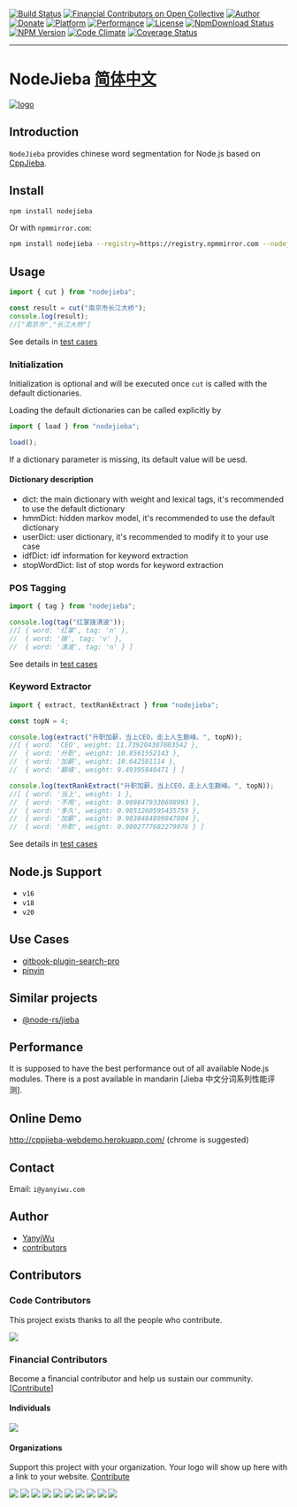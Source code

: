 [![Build Status](https://travis-ci.org/yanyiwu/nodejieba.png?branch=master)](https://travis-ci.org/yanyiwu/nodejieba)
[![Financial Contributors on Open Collective](https://opencollective.com/nodejieba/all/badge.svg?label=financial+contributors)](https://opencollective.com/nodejieba) [![Author](https://img.shields.io/badge/author-@yanyiwu-blue.svg?style=flat)](http://yanyiwu.com/)
[![Donate](https://img.shields.io/badge/donate-eos_gitdeveloper-orange.svg)](https://eosflare.io/account/gitdeveloper)
[![Platform](https://img.shields.io/badge/platform-Linux,%20OS%20X,%20Windows-green.svg?style=flat)](https://github.com/yanyiwu/nodejieba)
[![Performance](https://img.shields.io/badge/performance-excellent-brightgreen.svg?style=flat)](http://yanyiwu.com/work/2015/06/14/jieba-series-performance-test.html)
[![License](https://img.shields.io/badge/license-MIT-yellow.svg?style=flat)](http://yanyiwu.mit-license.org)
[![NpmDownload Status](http://img.shields.io/npm/dm/nodejieba.svg)](https://www.npmjs.org/package/nodejieba)
[![NPM Version](https://img.shields.io/npm/v/nodejieba.svg?style=flat)](https://www.npmjs.org/package/nodejieba)
[![Code Climate](https://codeclimate.com/github/yanyiwu/nodejieba/badges/gpa.svg)](https://codeclimate.com/github/yanyiwu/nodejieba)
[![Coverage Status](https://coveralls.io/repos/yanyiwu/nodejieba/badge.svg?branch=master&service=github)](https://coveralls.io/github/yanyiwu/nodejieba?branch=master)

---

# NodeJieba [简体中文](README.md)

[![logo](http://images.yanyiwu.com/NodeJiebaLogo-v1.png)](https://github.com/yanyiwu/nodejieba)

## Introduction

`NodeJieba` provides chinese word segmentation for Node.js based on [CppJieba].

## Install

```sh
npm install nodejieba
```

Or with `npmmirror.com`:

```sh
npm install nodejieba --registry=https://registry.npmmirror.com --nodejieba_binary_host_mirror=https://registry.npmmirror.com/-/binary/nodejieba/
```

## Usage

```js
import { cut } from "nodejieba";

const result = cut("南京市长江大桥");
console.log(result);
//["南京市","长江大桥"]
```

See details in [test cases](__tests__/api.spec.ts)

### Initialization

Initialization is optional and will be executed once `cut` is called with the default dictionaries.

Loading the default dictionaries can be called explicitly by

```js
import { load } from "nodejieba";

load();
```

If a dictionary parameter is missing, its default value will be uesd.

#### Dictionary description

- dict: the main dictionary with weight and lexical tags, it's recommended to use the default dictionary
- hmmDict: hidden markov model, it's recommended to use the default dictionary
- userDict: user dictionary, it's recommended to modify it to your use case
- idfDict: idf information for keyword extraction
- stopWordDict: list of stop words for keyword extraction

### POS Tagging

```js
import { tag } from "nodejieba";

console.log(tag("红掌拨清波"));
//[ { word: '红掌', tag: 'n' },
//  { word: '拨', tag: 'v' },
//  { word: '清波', tag: 'n' } ]
```

See details in [test cases](__tests__/api.spec.ts)

### Keyword Extractor

```js
import { extract, textRankExtract } from "nodejieba";

const topN = 4;

console.log(extract("升职加薪，当上CEO，走上人生巅峰。", topN));
//[ { word: 'CEO', weight: 11.739204307083542 },
//  { word: '升职', weight: 10.8561552143 },
//  { word: '加薪', weight: 10.642581114 },
//  { word: '巅峰', weight: 9.49395840471 } ]

console.log(textRankExtract("升职加薪，当上CEO，走上人生巅峰。", topN));
//[ { word: '当上', weight: 1 },
//  { word: '不用', weight: 0.9898479330698993 },
//  { word: '多久', weight: 0.9851260595435759 },
//  { word: '加薪', weight: 0.9830464899847804 },
//  { word: '升职', weight: 0.9802777682279076 } ]
```

See details in [test cases](__tests__/api.spec.ts)

## Node.js Support

- `v16`
- `v18`
- `v20`

## Use Cases

- [gitbook-plugin-search-pro]
- [pinyin]

## Similar projects

- [@node-rs/jieba](https://github.com/Brooooooklyn/node-rs/tree/master/packages/jieba)

## Performance

It is supposed to have the best performance out of all available Node.js modules. There is a post available in mandarin [Jieba 中文分词系列性能评测].

## Online Demo

<http://cppjieba-webdemo.herokuapp.com/> (chrome is suggested)

## Contact

Email: `i@yanyiwu.com`

## Author

- [YanyiWu]
- [contributors]

[CppJieba]: https://github.com/yanyiwu/cppjieba.git
[contributors]: https://github.com/yanyiwu/nodejieba/graphs/contributors
[YanyiWu]: http://yanyiwu.com
[gitbook-plugin-search-pro]: https://plugins.gitbook.com/plugin/search-pro
[pinyin]: https://github.com/hotoo/pinyin

## Contributors

### Code Contributors

This project exists thanks to all the people who contribute.

<a href="https://github.com/yanyiwu/nodejieba/graphs/contributors"><img src="https://opencollective.com/nodejieba/contributors.svg?width=890&button=false" /></a>

### Financial Contributors

Become a financial contributor and help us sustain our community. [[Contribute](https://opencollective.com/nodejieba/contribute)]

#### Individuals

<a href="https://opencollective.com/nodejieba"><img src="https://opencollective.com/nodejieba/individuals.svg?width=890"></a>

#### Organizations

Support this project with your organization. Your logo will show up here with a link to your website. [Contribute](https://opencollective.com/nodejieba/contribute)

<a href="https://opencollective.com/nodejieba/organization/0/website"><img src="https://opencollective.com/nodejieba/organization/0/avatar.svg"></a>
<a href="https://opencollective.com/nodejieba/organization/1/website"><img src="https://opencollective.com/nodejieba/organization/1/avatar.svg"></a>
<a href="https://opencollective.com/nodejieba/organization/2/website"><img src="https://opencollective.com/nodejieba/organization/2/avatar.svg"></a>
<a href="https://opencollective.com/nodejieba/organization/3/website"><img src="https://opencollective.com/nodejieba/organization/3/avatar.svg"></a>
<a href="https://opencollective.com/nodejieba/organization/4/website"><img src="https://opencollective.com/nodejieba/organization/4/avatar.svg"></a>
<a href="https://opencollective.com/nodejieba/organization/5/website"><img src="https://opencollective.com/nodejieba/organization/5/avatar.svg"></a>
<a href="https://opencollective.com/nodejieba/organization/6/website"><img src="https://opencollective.com/nodejieba/organization/6/avatar.svg"></a>
<a href="https://opencollective.com/nodejieba/organization/7/website"><img src="https://opencollective.com/nodejieba/organization/7/avatar.svg"></a>
<a href="https://opencollective.com/nodejieba/organization/8/website"><img src="https://opencollective.com/nodejieba/organization/8/avatar.svg"></a>
<a href="https://opencollective.com/nodejieba/organization/9/website"><img src="https://opencollective.com/nodejieba/organization/9/avatar.svg"></a>
